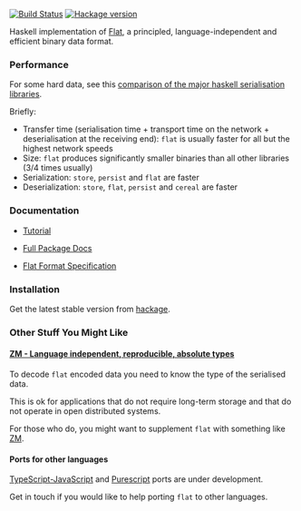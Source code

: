 
[![Build Status](https://travis-ci.org/Quid2/flat.svg?branch=master)](https://travis-ci.org/Quid2/flat)
[![Hackage version](https://img.shields.io/hackage/v/flat.svg)](http://hackage.haskell.org/package/flat)

Haskell implementation of [Flat](http://quid2.org/docs/Flat.pdf), a principled, language-independent and efficient binary data format.

### Performance

For some hard data, see this [comparison of the major haskell serialisation libraries](https://github.com/haskell-perf/serialization).

Briefly:
 * Transfer time (serialisation time + transport time on the network + deserialisation at the receiving end): `flat` is usually faster for all but the highest network speeds
 * Size: `flat` produces significantly smaller binaries than all other libraries (3/4 times usually)
 * Serialization: `store`, `persist` and `flat` are faster
 * Deserialization: `store`, `flat`, `persist` and `cereal` are faster

### Documentation

* [Tutorial](docs/src/Flat-Tutorial.html)

* [Full Package Docs](docs/src)

* [Flat Format Specification](http://quid2.org)

### Installation

Get the latest stable version from [hackage](https://hackage.haskell.org/package/flat).

### Other Stuff You Might Like

#### [ZM - Language independent, reproducible, absolute types](https://github.com/Quid2/zm)

To decode `flat` encoded data you need to know the type of the serialised data.

This is ok for applications that do not require long-term storage and that do not operate in open distributed systems.

For those who do, you might want to supplement `flat` with something like [ZM](https://github.com/Quid2/zm).

#### Ports for other languages

[TypeScript-JavaScript](https://github.com/Quid2/ts) and [Purescript](https://www.purescript.org/) ports are under development.

Get in touch if you would like to help porting `flat` to other languages.